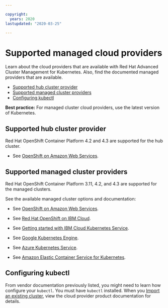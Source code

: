 ```yaml
---

copyright:
  years: 2020
lastupdated: "2020-03-25"

---
```


# Supported managed cloud providers

Learn about the cloud providers that are available with Red Hat Advanced Cluster Management for Kubernetes. Also, find the documented managed providers that are available.

  - [Supported hub cluster provider](#supported-hub-cluster-provider)
  - [Supported managed cluster providers](#supported-managed-cluster-providers)
  - [Configuring kubectl](#configuring-kubectl)

**Best practice:** For managed cluster cloud providers, use the latest version of Kubernetes.

## Supported hub cluster provider

Red Hat OpenShift Container Platform 4.2 and 4.3 are supported for the hub cluster.

- See [OpenShift on Amazon Web Services](https://www.openshift.com/learn/partners/amazon-web-services).

## Supported managed cluster providers

Red Hat OpenShift Container Platform 3.11, 4.2, and 4.3 are supported for the managed clusters. 

See the available managed cluster options and documentation:

- See [OpenShift on Amazon Web Services](https://www.openshift.com/learn/partners/amazon-web-services).

- See [Red Hat OpenShift on IBM Cloud](https://cloud.ibm.com/docs/openshift?topic=openshift-clusters).

- See [Getting started with IBM Cloud Kubernetes Service](https://cloud.ibm.com/docs/containers?topic=containers-getting-started).

- See [Google Kubernetes Engine](https://cloud.google.com/kubernetes-engine/).

- See [Azure Kubernetes Service](https://azure.microsoft.com/en-us/services/kubernetes-service/). 

- See [Amazon Elastic Container Service for Kubernetes](https://aws.amazon.com/eks/).  

## Configuring kubectl

From vendor documentation previously listed, you might need to learn how configure your `kubectl`. You must have `kubectl` installed. When you [Import an existing cluster](../manage_cluster/import.md), view the cloud provider product documentation for details.
